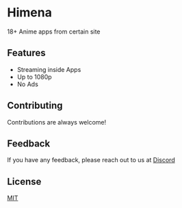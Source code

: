 
# Himena

18+ Anime apps from certain site


## Features

- Streaming inside Apps
- Up to 1080p
- No Ads



## Contributing

Contributions are always welcome!



## Feedback

If you have any feedback, please reach out to us at [Discord](https://discord.com/invite/WmMPnNZYpG)


## License

[MIT](https://choosealicense.com/licenses/mit/)

